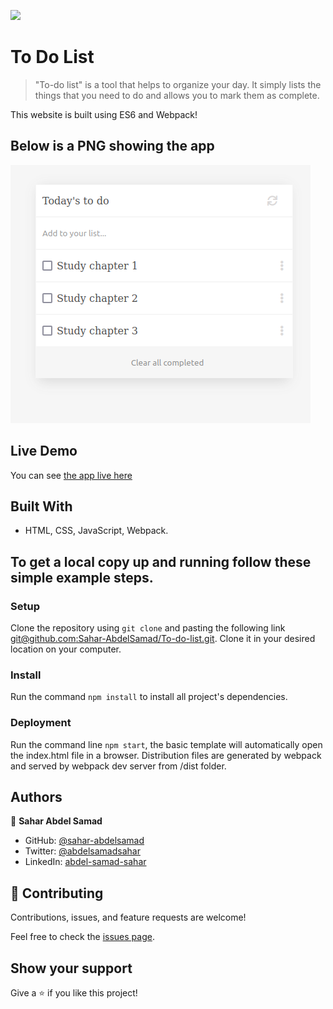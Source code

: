 ![](https://img.shields.io/badge/Microverse-blueviolet)

# To Do List

> "To-do list" is a tool that helps to organize your day. It simply lists the things that you need to do and allows you to mark them as complete.

This website is built using ES6 and Webpack!

## Below is a PNG showing the app
![PNG](./Screenshot.png)

## Live Demo

You can see [the app live here](https://sahar-abdelsamad.github.io/To-do-list/)

## Built With

- HTML, CSS, JavaScript, Webpack.


## To get a local copy up and running follow these simple example steps.

### Setup

Clone the repository using `git clone` and pasting the following link [git@github.com:Sahar-AbdelSamad/To-do-list.git](git@github.com:Sahar-AbdelSamad/To-do-list.git). Clone it in your desired location on your computer.
 
### Install

Run the command `npm install` to install all project's dependencies.

### Deployment

Run the command line `npm start`, the basic template will automatically open the index.html file in a browser.
Distribution files are generated by webpack and served by webpack dev server from /dist folder.

## Authors

👤 **Sahar Abdel Samad**

- GitHub: [@sahar-abdelsamad](https://github.com/Sahar-AbdelSamad)
- Twitter: [@abdelsamadsahar](https://twitter.com/AbdelSamadSahar)
- LinkedIn: [abdel-samad-sahar](https://www.linkedin.com/in/abdel-samad-sahar-353977223/)

## 🤝 Contributing

Contributions, issues, and feature requests are welcome!

Feel free to check the [issues page](https://github.com/Sahar-AbdelSamad/To-do-list/issues).

## Show your support

Give a ⭐️ if you like this project!
